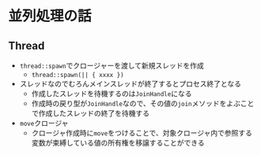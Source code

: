並列処理の話
===================

Thread
---------

* `thread::spawn`でクロージャーを渡して新規スレッドを作成
  * `thread::spawn(|| { xxxx })`
* スレッドなのでむろんメインスレッドが終了するとプロセス終了となる
  * 作成したスレッドを待機するのは`JoinHandle`になる
  * 作成時の戻り型が`JoinHandle`なので、その値の`join`メソッドをよぶことで作成したスレッドの終了を待機する
* `move`クロージャ
  * クロージャ作成時に`move`をつけることで、対象クロージャ内で参照する変数が束縛している値の所有権を移譲することができる